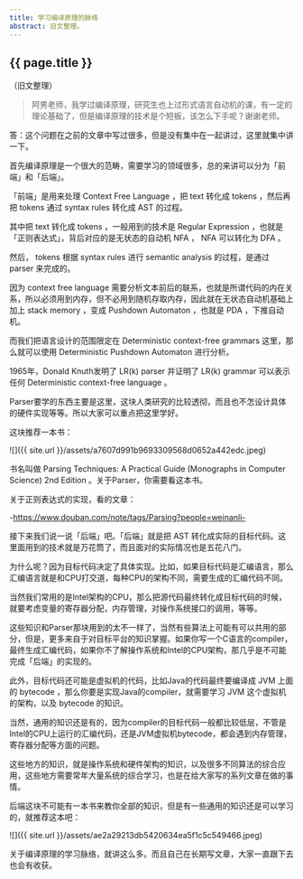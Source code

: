 ```yaml
---
title: 学习编译原理的脉络
abstract: 旧文整理。
---
```


## {{ page.title }}

（旧文整理）

> 阿男老师，我学过编译原理，研究生也上过形式语言自动机的课，有一定的理论基础了，但是编译原理的技术是个短板，该怎么下手呢？谢谢老师。

答：这个问题在之前的文章中写过很多，但是没有集中在一起讲过，这里就集中讲一下。

首先编译原理是一个很大的范畴，需要学习的领域很多，总的来讲可以分为「前端」和「后端」。

「前端」是用来处理 Context Free Language ，把 text 转化成 tokens ，然后再把 tokens 通过 syntax rules 转化成 AST 的过程。

其中把 text 转化成 tokens ，一般用到的技术是 Regular Expression ，也就是「正则表达式」，背后对应的是无状态的自动机 NFA ， NFA 可以转化为 DFA 。

然后， tokens 根据 syntax rules 进行 semantic analysis 的过程，是通过 parser 来完成的。

因为 context free language 需要分析文本前后的联系，也就是所谓代码的内在关系，所以必须用到内存，但不必用到随机存取内存，因此就在无状态自动机基础上加上 stack memory ，变成 Pushdown Automaton ，也就是 PDA ，下推自动机。

而我们把语言设计的范围限定在 Deterministic context-free grammars 这里，那么就可以使用 Deterministic Pushdown Automaton 进行分析。

1965年，Donald Knuth发明了 LR(k) parser 并证明了 LR(k) grammar 可以表示任何 Deterministic context-free language 。

Parser要学的东西主要是这里，这块人类研究的比较透彻，而且也不怎设计具体的硬件实现等等。所以大家可以重点把这里学好。

这块推荐一本书：

![]({{ site.url }}/assets/a7607d991b9693309568d0652a442edc.jpeg)

书名叫做 Parsing Techniques: A Practical Guide (Monographs in Computer Science) 2nd Edition 。关于Parser，你需要看这本书。

关于正则表达式的实现，看的文章：

-https://www.douban.com/note/tags/Parsing?people=weinanli-

接下来我们说一说「后端」吧。「后端」就是把 AST 转化成实际的目标代码。这里面用到的技术就是万花筒了，而且面对的实际情况也是五花八门。

为什么呢？因为目标代码决定了具体实现。比如，如果目标代码是汇编语言，那么汇编语言就是和CPU打交道，每种CPU的架构不同，需要生成的汇编代码不同。

当然我们常用的是Intel架构的CPU，那么把源代码最终转化成目标代码的时候，就要考虑变量的寄存器分配，内存管理，对操作系统接口的调用，等等。

这些知识和Parser那块用到的太不一样了，当然有些算法上可能有可以共用的部分，但是，更多来自于对目标平台的知识掌握。如果你写一个C语言的compiler，最终生成汇编代码，如果你不了解操作系统和Intel的CPU架构，那几乎是不可能完成「后端」的实现的。

此外，目标代码还可能是虚拟机的代码，比如Java的代码最终要编译成 JVM 上面的 bytecode ，那么你要是实现Java的compiler，就需要学习 JVM 这个虚拟机的架构，以及 bytecode 的知识。

当然，通用的知识还是有的，因为compiler的目标代码一般都比较低层，不管是Intel的CPU上运行的汇编代码，还是JVM虚拟机bytecode，都会遇到内存管理，寄存器分配等方面的问题。

这些地方的知识，就是操作系统和硬件架构的知识，以及很多不同算法的综合应用，这些地方需要常年大量系统的综合学习，也是在给大家写的系列文章在做的事情。

后端这块不可能有一本书来教你全部的知识，但是有一些通用的知识还是可以学习的，就推荐这本吧：

![]({{ site.url }}/assets/ae2a29213db5420634ea5f1c5c549466.jpeg)

关于编译原理的学习脉络，就讲这么多。而且自己在长期写文章，大家一直跟下去也会有收获。